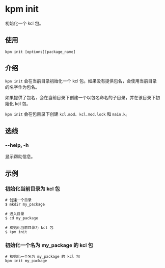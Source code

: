 # kpm init

初始化一个 kcl 包。

## 使用

```shell
kpm init [options][package_name]
```

## 介绍

`kpm init` 会在当前目录初始化一个 kcl 包。如果没有提供包名，会使用当前目录的名字作为包名。

如果提供了包名，会在当前目录下创建一个以包名命名的子目录，并在该目录下初始化 kcl 包。

`kpm init` 会在包目录下创建 `kcl.mod`、`kcl.mod.lock` 和 `main.k`。

## 选线

### --help, -h

显示帮助信息。

## 示例

### 初始化当前目录为 kcl 包

```shell
# 创建一个目录
$ mkdir my_package 

# 进入目录
$ cd my_package

# 初始化当前目录为 kcl 包
$ kpm init
```

### 初始化一个名为 my_package 的 kcl 包

```shell
# 初始化一个名为 my_package 的 kcl 包
kpm init my_package
```
